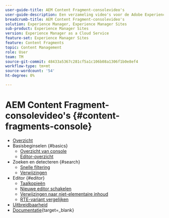 ```yaml
---
user-guide-title: AEM Content Fragment-consolevideo's
user-guide-description: Een verzameling video's voor de Adobe Experience Manager Content Fragment-console.
breadcrumb-title: AEM Content Fragment-consolevideo's
solution: Experience Manager, Experience Manager Sites
sub-product: Experience Manager Sites
version: Experience Manager as a Cloud Service
feature-set: Experience Manager Sites
feature: Content Fragments
topic: Content Management
role: User
team: TM
source-git-commit: 48433a5367c281cf5a1c106b08a1306f1b0e8ef4
workflow-type: tm+mt
source-wordcount: '54'
ht-degree: 0%

---
```



# AEM Content Fragment-consolevideo&#39;s {#content-fragments-console}

+ [Overzicht](overview.md)
+ Basisbeginselen {#basics}
   + [Overzicht van console](./basics/content-fragments-console.md)
   + [Editor-overzicht](./basics/content-fragment-editor.md)
+ Zoeken en detecteren {#search}
   + [Snelle filtering](search/fast-filtering.md)
   + [Verwijzingen](search/references.md)
+ Editor {#editor}
   + [Taalkopieën](editor/language-copies.md)
   + [Nieuwe editor schakelen](editor/new-editor-toggle.md)
   + [Verwijzingen naar niet-elementaire inhoud](editor/non-asset-content-references.md)
   + [RTE-variant vergelijken](editor/rte-variant-compare.md)
+ [ Uitbreidbaarheid ](https://experienceleague.adobe.com/docs/experience-manager-learn/cloud-service/developing/extensibility/content-fragments/overview.html?lang=nl-NL)
+ [ Documentatie](https://experienceleague.adobe.com/docs/experience-manager-cloud-service/content/sites/administering/content-fragments/content-fragments-console.html?lang=nl-NL){target=_blank}
